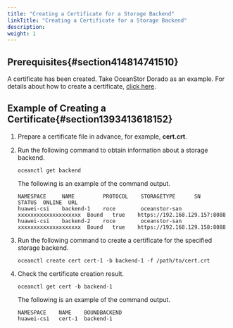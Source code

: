 ```yaml
---
title: "Creating a Certificate for a Storage Backend"
linkTitle: "Creating a Certificate for a Storage Backend"
description: 
weight: 1
---
```


## Prerequisites{#section414814741510}

A certificate has been created. Take OceanStor Dorado as an example. For details about how to create a certificate,  [click here](https://support.huawei.com/hedex/hdx.do?docid=EDOC1100214756&id=EN-US_TOPIC_0000001595814228&lang=en).

## Example of Creating a Certificate{#section1393413618152}

1.  Prepare a certificate file in advance, for example,  **cert.crt**.
2.  Run the following command to obtain information about a storage backend.

    ```
    oceanctl get backend  
    ```

    The following is an example of the command output.

    ```
    NAMESPACE     NAME         PROTOCOL    STORAGETYPE      SN                    STATUS  ONLINE  URL                 
    huawei-csi    backend-1    roce        oceanstor-san    xxxxxxxxxxxxxxxxxxxx  Bound   true    https://192.168.129.157:8088   
    huawei-csi    backend-2    roce        oceanstor-san    xxxxxxxxxxxxxxxxxxxx  Bound   true    https://192.168.129.158:8088  
    ```

3.  Run the following command to create a certificate for the specified storage backend.

    ```
    oceanctl create cert cert-1 -b backend-1 -f /path/to/cert.crt
    ```

4.  Check the certificate creation result.

    ```
    oceanctl get cert -b backend-1
    ```

    The following is an example of the command output.

    ```
    NAMESPACE    NAME    BOUNDBACKEND   
    huawei-csi   cert-1  backend-1 
    ```


